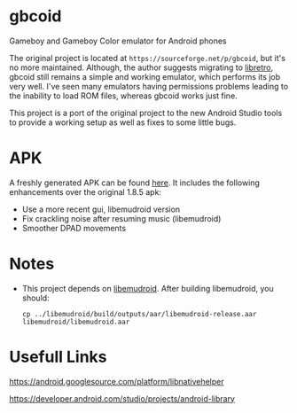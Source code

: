 # gbcoid
Gameboy and Gameboy Color emulator for Android phones

The original project is located at `https://sourceforge.net/p/gbcoid`, but it's no more maintained.
Although, the author suggests migrating to [libretro](https://www.libretro.com/), gbcoid still remains a simple and
working emulator, which performs its job very well. I've seen many emulators having permissions problems leading to the inability
to load ROM files, whereas gbcoid works just fine.

This project is a port of the original project to the new Android Studio tools to provide a working setup as well as
fixes to some little bugs.

# APK

A freshly generated APK can be found [here](gbcoid/release). It includes the following enhancements over the original 1.8.5 apk:

- Use a more recent gui, libemudroid version
- Fix crackling noise after resuming music (libemudroid)
- Smoother DPAD movements

# Notes

- This project depends on [libemudroid](https://github.com/emanuele-f/libemudroid). After building libemudroid, you should:

  `cp ../libemudroid/build/outputs/aar/libemudroid-release.aar libemudroid/libemudroid.aar`

# Usefull Links

https://android.googlesource.com/platform/libnativehelper

https://developer.android.com/studio/projects/android-library
